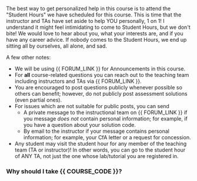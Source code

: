 The best way to get personalized help in this course is to attend the "Student Hours" we have scheduled for this course.  This is time that the instructor and TAs have set aside to help YOU personally, 1 on 1!
I understand it might feel intimidating to come to Student Hours, but we don't bite!
We would love to hear about you, what your interests are, and if you have any career advice. 
If nobody comes to the Student Hours, we end up sitting all by ourselves, all alone, and sad.

A few other notes:

- We will be using {{ FORUM_LINK }} for Announcements in this course.
- For **all** course-related questions you can reach out to the teaching team including instructors and TAs via {{ FORUM_LINK }}.
- You are encouraged to post questions publicly whenever possible so others can benefit; however, do not publicly post assessment solutions (even partial ones).
- For issues which are not suitable for public posts, you can send
  - A private message to the instructional team on {{ FORUM_LINK }} if you message *does not* contain personal information; for example, if you have a question about your solution code.
  - By email to the instructor if your message contains personal information; for example, your CfA letter or a request for concession.
- Any student may visit the student hour for any member of the teaching team (TA or instructor)! In other words, you can go to the student hour of ANY TA, not just the one whose lab/tutorial you are registered in.


### Why should I take {{ COURSE_CODE }}?

```{include} syllabus_bits/course_teaser.md
```

<div class="page_break"> </div>